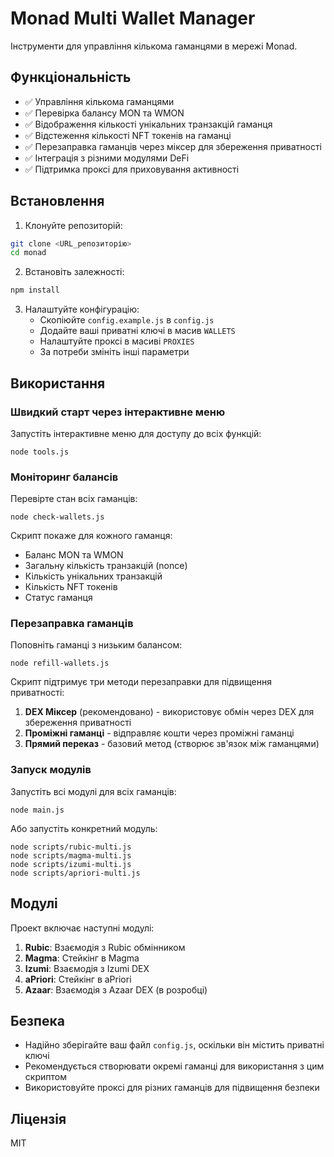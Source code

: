 # Monad Multi Wallet Manager

Інструменти для управління кількома гаманцями в мережі Monad. 

## Функціональність

- ✅ Управління кількома гаманцями
- ✅ Перевірка балансу MON та WMON 
- ✅ Відображення кількості унікальних транзакцій гаманця
- ✅ Відстеження кількості NFT токенів на гаманці
- ✅ Перезаправка гаманців через міксер для збереження приватності
- ✅ Інтеграція з різними модулями DeFi
- ✅ Підтримка проксі для приховування активності

## Встановлення

1. Клонуйте репозиторій:
```bash
git clone <URL_репозиторію>
cd monad
```

2. Встановіть залежності:
```bash
npm install
```

3. Налаштуйте конфігурацію:
   - Скопіюйте `config.example.js` в `config.js`
   - Додайте ваші приватні ключі в масив `WALLETS`
   - Налаштуйте проксі в масиві `PROXIES`
   - За потреби змініть інші параметри

## Використання

### Швидкий старт через інтерактивне меню

Запустіть інтерактивне меню для доступу до всіх функцій:

```
node tools.js
```

### Моніторинг балансів

Перевірте стан всіх гаманців:

```
node check-wallets.js
```

Скрипт покаже для кожного гаманця:
- Баланс MON та WMON
- Загальну кількість транзакцій (nonce)
- Кількість унікальних транзакцій 
- Кількість NFT токенів
- Статус гаманця

### Перезаправка гаманців

Поповніть гаманці з низьким балансом:

```
node refill-wallets.js
```

Скрипт підтримує три методи перезаправки для підвищення приватності:

1. **DEX Міксер** (рекомендовано) - використовує обмін через DEX для збереження приватності
2. **Проміжні гаманці** - відправляє кошти через проміжні гаманці
3. **Прямий переказ** - базовий метод (створює зв'язок між гаманцями)

### Запуск модулів

Запустіть всі модулі для всіх гаманців:

```
node main.js
```

Або запустіть конкретний модуль:

```
node scripts/rubic-multi.js
node scripts/magma-multi.js
node scripts/izumi-multi.js
node scripts/apriori-multi.js
```

## Модулі

Проект включає наступні модулі:

1. **Rubic**: Взаємодія з Rubic обмінником
2. **Magma**: Стейкінг в Magma
3. **Izumi**: Взаємодія з Izumi DEX
4. **aPriori**: Стейкінг в aPriori
5. **Azaar**: Взаємодія з Azaar DEX (в розробці)

## Безпека

- Надійно зберігайте ваш файл `config.js`, оскільки він містить приватні ключі
- Рекомендується створювати окремі гаманці для використання з цим скриптом
- Використовуйте проксі для різних гаманців для підвищення безпеки

## Ліцензія

MIT

